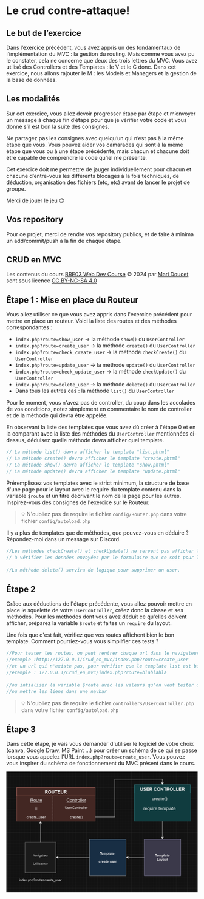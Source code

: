 # Le crud contre-attaque!

## Le but de l’exercice

Dans l’exercice précédent, vous avez appris un des fondamentaux de l’implémentation du MVC : la gestion du routing. Mais comme vous avez pu le constater, cela ne concerne que deux des trois lettres du MVC. Vous avez utilisé des Controllers et des Templates : le V et le C donc. Dans cet exercice, nous allons rajouter le M : les Models et Managers et la gestion de la base de données.

## Les modalités

Sur cet exercice, vous allez devoir progresser étape par étape et m’envoyer un message à chaque fin d’étape pour que je vérifier votre code et vous donne s’il est bon la suite des consignes.

Ne partagez pas les consignes avec quelqu’un qui n’est pas à la même étape que vous. Vous pouvez aider vos camarades qui sont à la même étape que vous ou à une étape précédente, mais chacun et chacune doit être capable de comprendre le code qu’iel me présente.

Cet exercice doit me permettre de jauger individuellement pour chacun et chacune d’entre-vous les différents blocages à la fois techniques, de déduction, organisation des fichiers (etc, etc) avant de lancer le projet de groupe.

Merci de jouer le jeu 😊

## Vos repository

Pour ce projet, merci de rendre vos repository publics, et de faire à minima un add/commit/push à la fin de chaque étape.

## CRUD en MVC

Les contenus du cours [BRE03 Web Dev Course](https://kornog-dev.github.io/BRE03/) © 2024 par [Mari Doucet](https://github.com/kornog-dev) sont sous licence [CC BY-NC-SA 4.0](https://creativecommons.org/licenses/by-nc-sa/4.0/?ref=chooser-v1)

## Étape 1 : Mise en place du Routeur

Vous allez utiliser ce que vous avez appris dans l'exercice précédent pour mettre en place un routeur. Voici la liste des routes et des méthodes correspondantes :

- `index.php?route=show_user` -> la méthode `show()` du `UserController`
- `index.php?route=create_user` -> la méthode `create()` du `UserController`
- `index.php?route=check_create_user` -> la méthode `checkCreate()` du `UserController`
- `index.php?route=update_user` -> la méthode `update()` du `UserController`
- `index.php?route=check_update_user` -> la méthode `checkUpdate()` du `UserController`
- `index.php?route=delete_user` -> la méthode `delete()` du `UserController`
- Dans tous les autres cas : la méthode `list()` du `UserController`

Pour le moment, vous n'avez pas de controller, du coup dans les accolades de vos conditions, notez simplement en commentaire le nom de controller et de la méthode qui devra être appelée.

En observant la liste des templates que vous avez dû créer à l'étape 0 et en la comparant avec la liste des méthodes du `UserController` mentionnées ci-dessus, déduisez quelle méthode devra afficher quel template.

```js
// La méthode list() devra afficher le template "list.phtml"
// La méthode create() devra afficher le template "create.phtml"
// La méthode show() devra afficher le template "show.phtml"
// La méthode update() devra afficher le template "update.phtml"
```

Préremplissez vos templates avec le strict minimum, la structure de base d'une page pour le layout avec le require du template contenu dans la variable `$route` et un titre décrivant le nom de la page pour les autres. Inspirez-vous des consignes de l'exercice sur le Routeur.

> 💡 N'oubliez pas de require le fichier `config/Router.php` dans votre fichier `config/autoload.php`

Il y a plus de templates que de méthodes, que pouvez-vous en déduire ? Répondez-moi dans un message sur Discord.

```js
//Les méthodes checkCreate() et checkUpdate() ne servent pas afficher les template mais contiennent la logique nécessaire
// à vérifier les données envoyées par le formulaire que ce soit pour la création d'un user ou un udpate d'un user.

//La méthode delete() servira de logique pour supprimer un user.
```

## Étape 2

Grâce aux déductions de l'étape précédente, vous allez pouvoir mettre en place le squelette de votre `UserController`, créez donc la classe et ses méthodes. Pour les méthodes dont vous avez déduit ce qu'elles doivent afficher, préparez la variable `$route` et faites un `require` du layout.

Une fois que c'est fait, vérifiez que vos routes affichent bien le bon template. Comment pourriez-vous vous simplifier ces tests ?

```js
//Pour tester les routes, on peut rentrer chaque url dans le navigateur.
//exemple :http://127.0.0.1/Crud_en_mvc/index.php?route=create_user
//et un url qui n'existe pas, pour vérifier que le template list est bien appelé dans tous les autres cas
//exemple : 127.0.0.1/Crud_en_mvc/index.php?route=blablabla

//ou intialiser la variable $route avec les valeurs qu'on veut tester dans layout.phtml'
//ou mettre les liens dans une navbar
```

> 💡 N'oubliez pas de require le fichier `controllers/UserController.php` dans votre fichier `config/autoload.php`

## Étape 3

Dans cette étape, je vais vous demander d'utiliser le logiciel de votre choix (canva, Google Draw, MS Paint ...) pour créer un schéma de ce qui se passe lorsque vous appelez l'URL `index.php?route=create_user`. Vous pouvez vous inspirer du schéma de fonctionnement du MVC présent dans le cours.

![image schéma](diagram.png)
